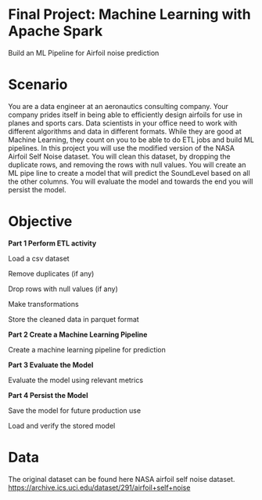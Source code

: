 # Final Project: Machine Learning with Apache Spark
Build an ML Pipeline for Airfoil noise prediction

# Scenario
You are a data engineer at an aeronautics consulting company. Your company prides itself in being able to efficiently design airfoils for use in planes and sports cars. Data scientists in your office need to work with different algorithms and data in different formats. While they are good at Machine Learning, they count on you to be able to do ETL jobs and build ML pipelines. In this project you will use the modified version of the NASA Airfoil Self Noise dataset. You will clean this dataset, by dropping the duplicate rows, and removing the rows with null values. You will create an ML pipe line to create a model that will predict the SoundLevel based on all the other columns. You will evaluate the model and towards the end you will persist the model.

# Objective
**Part 1 Perform ETL activity**

Load a csv dataset

Remove duplicates (if any)

Drop rows with null values (if any)

Make transformations

Store the cleaned data in parquet format

**Part 2 Create a Machine Learning Pipeline**

Create a machine learning pipeline for prediction

**Part 3 Evaluate the Model**

Evaluate the model using relevant metrics

**Part 4 Persist the Model**

Save the model for future production use

Load and verify the stored model

# Data

The original dataset can be found here NASA airfoil self noise dataset. https://archive.ics.uci.edu/dataset/291/airfoil+self+noise
